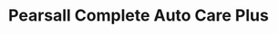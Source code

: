 ---
title: "Pearsall Complete Auto Care Plus"
url: /ellwood-city/pearsall-complete-auto-care-plus/
shop: Autowerkstatt
---